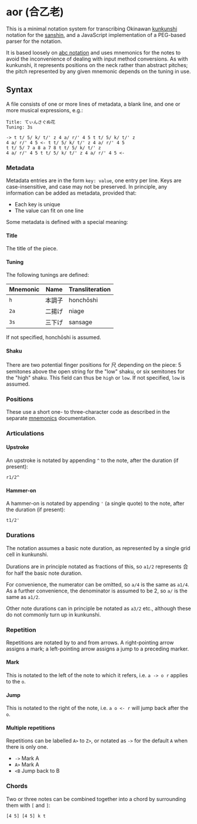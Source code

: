 # aor (合乙老)

This is a minimal notation system for transcribing Okinawan
[kunkunshi](https://en.wikipedia.org/wiki/Kunkunshi) notation for the
[sanshin](https://en.wikipedia.org/wiki/Sanshin), and a JavaScript
implementation of a PEG-based parser for the notation.

It is based loosely on [abc notation](http://abcnotation.com/) and uses
mnemonics for the notes to avoid the inconvenience of dealing with input
method conversions. As with kunkunshi, it represents positions on the
neck rather than abstract pitches; the pitch represented by any given
mnemonic depends on the tuning in use.

## Syntax

A file consists of one or more lines of metadata, a blank line, and one or more
musical expressions, e.g.:

    Title: てぃんさぐぬ花
    Tuning: 3s

    -> t t/ 5/ k/ t/' z 4 a/ r/' 4 5 t t/ 5/ k/ t/' z
    4 a/ r/' 4 5 <- t t/ 5/ k/ t/' z 4 a/ r/' 4 5
    t t/ 5/ 7 a 8 a 7 8 t t/ 5/ k/ t/' z
    4 a/ r/' 4 5 t t/ 5/ k/ t/' z 4 a/ r/' 4 5 <-

### Metadata

Metadata entries are in the form `key: value`, one entry per line.
Keys are case-insensitive, and case may not be preserved.
In principle, any information can be added as metadata, provided that:

- Each key is unique
- The value can fit on one line

Some metadata is defined with a special meaning:

#### Title

The title of the piece.

#### Tuning

The following tunings are defined:

| Mnemonic | Name   | Transliteration |
|----------|--------|-----------------|
| `h`      | 本調子 | honchōshi       |
| `2a`     | 二揚げ | niage           |
| `3s`     | 三下げ | sansage         |

If not specified, honchōshi is assumed.

#### Shaku

There are two potential finger positions for 尺 depending on the piece: 5
semitones above the open string for the "low" shaku, or six semitones for the
"high" shaku. This field can thus be `high` or `low`. If not specified,
`low` is assumed.

### Positions

These use a short one- to three-character code as described in the
separate [mnemonics](mnemonics.md) documentation.

### Articulations

#### Upstroke

An upstroke is notated by appending `^` to the note, after the duration (if
present):

    r1/2^

#### Hammer-on

A hammer-on is notated by appending `'` (a single quote) to the note, after
the duration (if present):

    t1/2'

### Durations

The notation assumes a basic note duration, as represented by a single grid cell
in kunkunshi.

Durations are in principle notated as fractions of this, so `a1/2` represents
合 for half the basic note duration.

For convenience, the numerator can be omitted, so `a/4` is the same as `a1/4`.
As a further convenience, the denominator is assumed to be 2, so `a/` is the
same as `a1/2`.

Other note durations can in principle be notated as `a3/2` etc., although these
do not commonly turn up in kunkunshi.

### Repetition

Repetitions are notated by to and from arrows. A right-pointing arrow assigns
a mark; a left-pointing arrow assigns a jump to a preceding marker.

#### Mark

This is notated to the left of the note to which it refers, i.e. `a -> o r`
applies to the `o`.

#### Jump

This is notated to the right of the note, i.e. `a o <- r` will jump back after
the `o`.

#### Multiple repetitions

Repetitions can be labelled `A>` to `Z>`, or notated as `->` for the default
`A` when there is only one.

- `->` Mark A
- `A>` Mark A
- `<B` Jump back to B

### Chords

Two or three notes can be combined together into a chord by surrounding them
with `[` and `]`:

    [4 5] [4 5] k t
